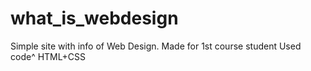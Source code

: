 # what_is_webdesign
Simple site with info of Web Design. Made for 1st course student
Used code^ HTML+CSS

